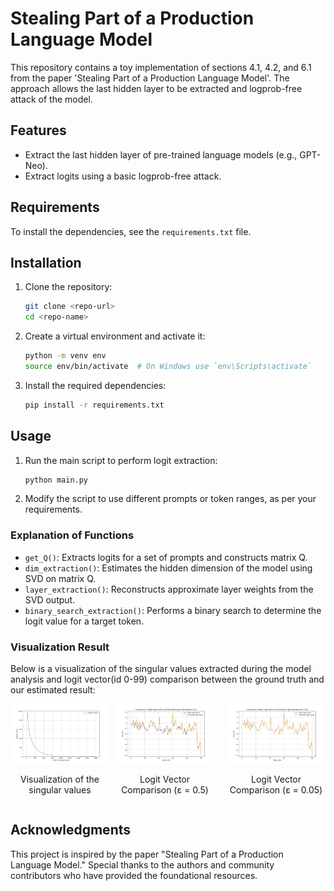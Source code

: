 # Stealing Part of a Production Language Model

This repository contains a toy implementation of sections 4.1, 4.2, and 6.1 from the paper 'Stealing Part of a Production Language Model'. The approach allows the last hidden layer to be extracted and logprob-free attack of the model.

## Features
- Extract the last hidden layer of pre-trained language models (e.g., GPT-Neo).
- Extract logits using a basic logprob-free attack.

## Requirements

To install the dependencies, see the `requirements.txt` file.

## Installation

1. Clone the repository:
    ```bash
    git clone <repo-url>
    cd <repo-name>
    ```

2. Create a virtual environment and activate it:
    ```bash
    python -m venv env
    source env/bin/activate  # On Windows use `env\Scripts\activate`
    ```

3. Install the required dependencies:
    ```bash
    pip install -r requirements.txt
    ```

## Usage

1. Run the main script to perform logit extraction:
    ```bash
    python main.py
    ```

2. Modify the script to use different prompts or token ranges, as per your requirements.

### Explanation of Functions
- `get_Q()`: Extracts logits for a set of prompts and constructs matrix Q.
- `dim_extraction()`: Estimates the hidden dimension of the model using SVD on matrix Q.
- `layer_extraction()`: Reconstructs approximate layer weights from the SVD output.
- `binary_search_extraction()`: Performs a binary search to determine the logit value for a target token.

### Visualization Result
Below is a visualization of the singular values extracted during the model analysis and logit vector(id 0-99) comparison between the ground truth and our estimated result:

<div style="display: flex; justify-content: space-evenly; align-items: center; flex-wrap: nowrap;">
    <div style="text-align: center; margin-right: 10px;">
    <img src="Visualization/singular_values_plot.png" alt="Singular Values Plot" width="500"/>
    <p>Visualization of the singular values</p>
    </div>
    <div style="text-align: center; margin-right: 10px;">
        <img src="Visualization/logit_vector_comparison(epsilon=0.5).png" alt="Logit Vector Comparison (ε = 0.5)" width="500"/>
        <p>Logit Vector Comparison (ε = 0.5)</p>
    </div>
    <div style="text-align: center; margin-left: 10px;">
        <img src="Visualization/logit_vector_comparison(epsilon=0.05).png" alt="Logit Vector Comparison (ε = 0.05)" width="500"/>
        <p>Logit Vector Comparison (ε = 0.05)</p>
    </div>
</div>

## Acknowledgments
This project is inspired by the paper "Stealing Part of a Production Language Model." Special thanks to the authors and community contributors who have provided the foundational resources.
